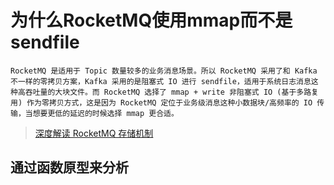 # 为什么RocketMQ使用mmap而不是sendfile
```log
RocketMQ 是适用于 Topic 数量较多的业务消息场景。所以 RocketMQ 采用了和 Kafka 不一样的零拷贝方案，Kafka 采用的是阻塞式 IO 进行 sendfile，适用于系统日志消息这种高吞吐量的大块文件。而 RocketMQ 选择了 mmap + write 非阻塞式 IO (基于多路复用) 作为零拷贝方式，这是因为 RocketMQ 定位于业务级消息这种小数据块/高频率的 IO 传输，当想要更低的延迟的时候选择 mmap 更合适。
```
> [深度解读 RocketMQ 存储机制](../000.STU-DOCS/001.深度解读%20RocketMQ%20存储机制/000.深度解读%20RocketMQ%20存储机制.md)

## 通过函数原型来分析
